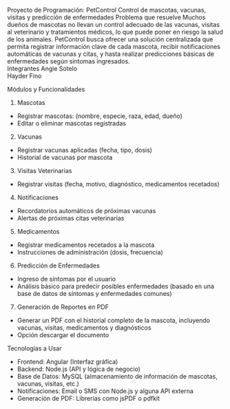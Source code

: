 Proyecto de Programación: PetControl
Control de mascotas, vacunas, visitas y predicción de enfermedades
Problema que resuelve
Muchos dueños de mascotas no llevan un control adecuado de las vacunas, visitas al veterinario y tratamientos médicos, lo que puede poner en riesgo la salud de los animales. PetControl busca ofrecer una solución centralizada que permita registrar información clave de cada mascota, recibir notificaciones automáticas de vacunas y citas, y hasta realizar predicciones básicas de enfermedades según síntomas ingresados.  
Integrantes
 Angie Sotelo  
 Hayder Fino  

Módulos y Funcionalidades
1. Mascotas
- Registrar mascotas: (nombre, especie, raza, edad, dueño)  
- Editar o eliminar mascotas registradas  

2. Vacunas 
- Registrar vacunas aplicadas (fecha, tipo, dosis)  
- Historial de vacunas por mascota  

3. Visitas Veterinarias 
- Registrar visitas (fecha, motivo, diagnóstico, medicamentos recetados)  

4. Notificaciones  
- Recordatorios automáticos de próximas vacunas  
- Alertas de próximas citas veterinarias  



5. Medicamentos 
- Registrar medicamentos recetados a la mascota  
- Instrucciones de administración (dosis, frecuencia)  

6. Predicción de Enfermedades  
- Ingreso de síntomas por el usuario  
- Análisis básico para predecir posibles enfermedades (basado en una base de datos de síntomas y enfermedades comunes)  


7. Generación de Reportes en PDF 
- Generar un PDF con el historial completo de la mascota, incluyendo vacunas, visitas, medicamentos y diagnósticos  
- Opción descargar el documento  

Tecnologías a Usar
- Frontend: Angular (Interfaz gráfica)  
- Backend: Node.js (API y lógica de negocio)  
- Base de Datos: MySQL (almacenamiento de información de mascotas, vacunas, visitas, etc.)  
- Notificaciones: Email o SMS con Node.js y alguna API externa  
- Generación de PDF: Librerías como jsPDF o pdfkit  

